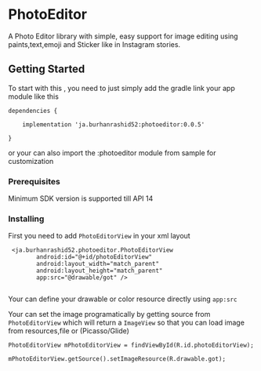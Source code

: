 # PhotoEditor

A Photo Editor library with simple, easy support for image editing using paints,text,emoji and Sticker like in Instagram stories.

## Getting Started
To start with this , you need to just simply add the gradle link your app module like this
```
dependencies {

    implementation 'ja.burhanrashid52:photoeditor:0.0.5'
    
}
```
or your can also import the :photoeditor module from sample for customization

### Prerequisites

Minimum SDK version is supported till API 14

### Installing
First you need to add `PhotoEditorView` in your xml layout


```
 <ja.burhanrashid52.photoeditor.PhotoEditorView
        android:id="@+id/photoEditorView"
        android:layout_width="match_parent"
        android:layout_height="match_parent"
        app:src="@drawable/got" />
  
```
Your can define your drawable or color resource directly using `app:src`

Your can set the image programatically by getting source from `PhotoEditorView` which will return a `ImageView` so that you can load image from resources,file or (Picasso/Glide)
```
PhotoEditorView mPhotoEditorView = findViewById(R.id.photoEditorView);

mPhotoEditorView.getSource().setImageResource(R.drawable.got);
```

